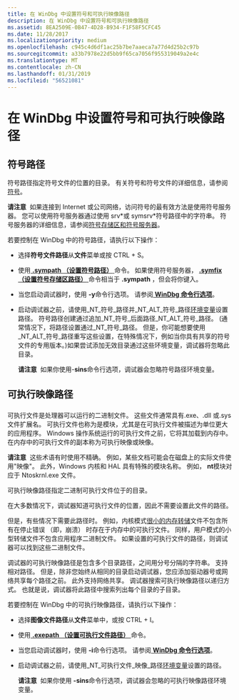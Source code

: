 ```yaml
---
title: 在 WinDbg 中设置符号和可执行映像路径
description: 在 WinDbg 中设置符号和可执行映像路径
ms.assetid: 8EA2509E-0B47-4D28-B934-F1F58F5CFC45
ms.date: 11/28/2017
ms.localizationpriority: medium
ms.openlocfilehash: c945c4d6df1ac25b7be7aaeca7a77d4d25b2c97b
ms.sourcegitcommit: a33b7978e22d5bb9f65ca7056f955319049a2e4c
ms.translationtype: MT
ms.contentlocale: zh-CN
ms.lasthandoff: 01/31/2019
ms.locfileid: "56521081"
---
```

# <a name="setting-symbol-and-executable-image-paths-in-windbg"></a>在 WinDbg 中设置符号和可执行映像路径


## <a name="span-idddksymbolpathdbgspanspan-idddksymbolpathdbgspansymbol-path"></a><span id="ddk_symbol_path_dbg"></span><span id="DDK_SYMBOL_PATH_DBG"></span>符号路径


符号路径指定符号文件的位置的目录。 有关符号和符号文件的详细信息，请参阅[符号](symbols.md)。

**请注意**  如果连接到 Internet 或公司网络，访问符号的最有效方法是使用符号服务器。 您可以使用符号服务器通过使用 srv\*或 symsrv\*符号路径中的字符串。 符号服务器的详细信息，请参阅[符号存储区和符号服务器](symbol-stores-and-symbol-servers.md)。

 

若要控制在 WinDbg 中的符号路径，请执行以下操作：

-   选择**符号文件路径**从**文件**菜单或按 CTRL + S。

-   使用[ **.sympath （设置符号路径）** ](-sympath--set-symbol-path-.md)命令。 如果使用符号服务器， [ **.symfix （设置符号存储区路径）** ](-symfix--set-symbol-store-path-.md)命令相当于 **.sympath** ，但会将你键入。

-   当您启动调试器时，使用 **-y**命令行选项。 请参阅[ **WinDbg 命令行选项**](windbg-command-line-options.md)。

-   启动调试器之前，请使用\_NT\_符号\_路径并\_NT\_ALT\_符号\_路径[环境变量](environment-variables.md)设置路径。 符号路径创建通过追加\_NT\_符号\_后面路径\_NT\_ALT\_符号\_路径。 (通常情况下，将路径设置通过\_NT\_符号\_路径。 但是，你可能想要使用\_NT\_ALT\_符号\_路径重写这些设置，在特殊情况下，例如当你具有共享的符号文件的专用版本。)如果尝试添加无效目录通过这些环境变量，调试器将忽略此目录。

    **请注意**  如果你使用-**sins**命令行选项，调试器会忽略符号路径环境变量。

     

## <a name="span-idexecutableimagepathspanspan-idexecutableimagepathspanspan-idexecutableimagepathspanexecutable-image-path"></a><span id="Executable_Image_Path"></span><span id="executable_image_path"></span><span id="EXECUTABLE_IMAGE_PATH"></span>可执行映像路径


### <span id="ddk_executable_image_path_dbg"></span><span id="DDK_EXECUTABLE_IMAGE_PATH_DBG"></span>

可执行文件是处理器可以运行的二进制文件。 这些文件通常具有.exe、.dll 或.sys 文件扩展名。 可执行文件也称为是模块，尤其是在可执行文件被描述为单位更大的应用程序。 Windows 操作系统运行的可执行文件之前，它将其加载到内存中。 在内存中的可执行文件的副本称为可执行映像或映像。

**请注意**  这些术语有时使用不精确。 例如，某些文档可能会在磁盘上的实际文件使用"映像"。 此外，Windows 内核和 HAL 具有特殊的模块名称。 例如， **nt**模块对应于 Ntoskrnl.exe 文件。

 

可执行映像路径指定二进制可执行文件位于的目录。

在大多数情况下，调试器知道可执行文件的位置，因此不需要设置此文件的路径。

但是，有些情况下需要此路径时。 例如，内核模式[很小的内存转储](small-memory-dump.md)文件不包含所有在停止错误 （即，崩溃） 时存在于内存中的可执行文件。 同样，用户模式的小型转储文件不包含应用程序二进制文件。 如果设置的可执行文件的路径，则调试器可以找到这些二进制文件。

调试器的可执行映像路径是包含多个目录路径，之间用分号分隔的字符串。 支持相对路径。 但是，除非您始终从相同的目录启动调试器，您应添加驱动器号或网络共享每个路径之前。 此外支持网络共享。 调试器搜索可执行映像路径以递归方式。 也就是说，调试器将此路径中搜索列出每个目录的子目录。

若要控制在 WinDbg 中的可执行映像路径，请执行以下操作：

-   选择**图像文件路径**从**文件**菜单中，或按 CTRL + I。

-   使用[ **.exepath （设置可执行文件路径）** ](-exepath--set-executable-path-.md)命令。

-   当您启动调试器时，使用 **-i**命令行选项。 请参阅[ **WinDbg 命令行选项**](windbg-command-line-options.md)。

-   启动调试器之前，请使用\_NT\_可执行文件\_映像\_路径[环境变量](environment-variables.md)设置的路径。

    **请注意**  如果你使用 **-sins**命令行选项，调试器会忽略的可执行映像路径环境变量。

     

 

 





